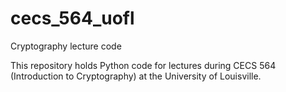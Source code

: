 # cecs_564_uofl
Cryptography lecture code

This repository holds Python code for lectures during CECS 564 (Introduction to Cryptography) at the University of Louisville.
